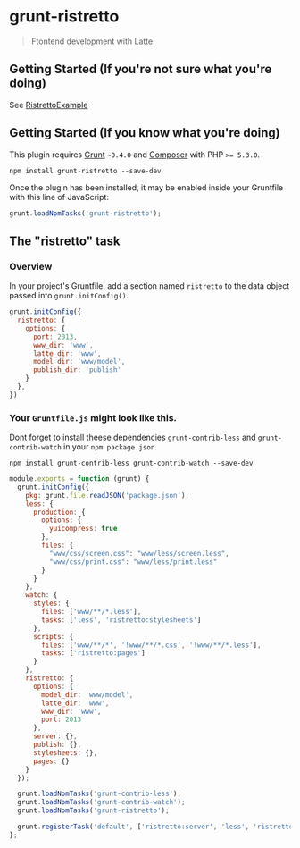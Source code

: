 # grunt-ristretto

> Ftontend development with Latte.

## Getting Started (If you're not sure what you're doing)

See [RistrettoExample](https://github.com/ViliamKopecky/RistrettoExample)

## Getting Started (If you know what you're doing)
This plugin requires [Grunt](http://gruntjs.com/) `~0.4.0` and [Composer](http://getcomposer.org/) with PHP `>= 5.3.0`.

```shell
npm install grunt-ristretto --save-dev
```

Once the plugin has been installed, it may be enabled inside your Gruntfile with this line of JavaScript:

```js
grunt.loadNpmTasks('grunt-ristretto');
```

## The "ristretto" task

### Overview
In your project's Gruntfile, add a section named `ristretto` to the data object passed into `grunt.initConfig()`.

```js
grunt.initConfig({
  ristretto: {
    options: {
      port: 2013,
      www_dir: 'www',
      latte_dir: 'www',
      model_dir: 'www/model',
      publish_dir: 'publish'
    }
  },
})
```

### Your `Gruntfile.js` might look like this.

Dont forget to install theese dependencies `grunt-contrib-less` and `grunt-contrib-watch` in your `npm package.json`.

```shell
npm install grunt-contrib-less grunt-contrib-watch --save-dev
```

```js
module.exports = function (grunt) {
  grunt.initConfig({
    pkg: grunt.file.readJSON('package.json'),
    less: {
      production: {
        options: {
          yuicompress: true
        },
        files: {
          "www/css/screen.css": "www/less/screen.less",
          "www/css/print.css": "www/less/print.less"
        }
      }
    },
    watch: {
      styles: {
        files: ['www/**/*.less'],
        tasks: ['less', 'ristretto:stylesheets']
      },
      scripts: {
        files: ['www/**/*', '!www/**/*.css', '!www/**/*.less'],
        tasks: ['ristretto:pages']
      }
    },
    ristretto: {
      options: {
        model_dir: 'www/model',
        latte_dir: 'www',
        www_dir: 'www',
        port: 2013
      },
      server: {},
      publish: {},
      stylesheets: {},
      pages: {}
    }
  });

  grunt.loadNpmTasks('grunt-contrib-less');
  grunt.loadNpmTasks('grunt-contrib-watch');
  grunt.loadNpmTasks('grunt-ristretto');

  grunt.registerTask('default', ['ristretto:server', 'less', 'ristretto:pages', 'watch']);
};
```
